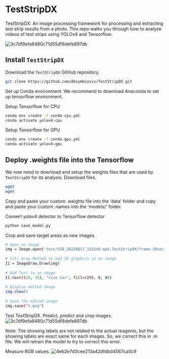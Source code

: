 # TestStripDX

TestStripDX: An image processing framework for processing and extracting test strip results from a photo.
This repo walks you through how to analyze videos of test strips using YOLOv4 and Tensorflow.

![3c7df9efa8480c71d55df8defe897db](https://user-images.githubusercontent.com/99760789/156899115-35268c08-938d-4c40-8d95-a781382dfe52.png)

## Install `TestStripDX`

Download the `TestStripDX` GitHub repository.

```bash
git clone https://github.com/dbsymbiosis/TestStripDX.git
```

Set up Conda environment.
We recommend to download Anaconda to set up tensorflow environment.

Setup Tensorflow for CPU
```bash
conda env create -f conda-cpu.yml
conda activate yolov4-cpu
```

Setup Tensorflow for GPU
```bash
conda env create -f conda-gpu.yml
conda activate yolov4-gpu
```

## Deploy .weights file into the Tensorflow

We now need to download and setup the weights files that are used by `TestStripDX` for its analysis. 
Download files.
```bash
wget 
wget 
```

Copy and paste your custom .weights file into the 'data' folder and copy and paste your custom .names into the 'models/' folder.



Convert yolov4 detector to Tensorflow detector

  ```bash
  python save_model.py
  ```

  Crop and save target areas as new images

```bash
# Open an Image
img = Image.open('test/VID_20220817_152249.mp4.TestStripDX/frame.30sec.detect.detection1.png')
 
# Call draw Method to add 2D graphics in an image
I1 = ImageDraw.Draw(img)
 
# Add Text to an image
I1.text((28, 36), "nice Car", fill=(255, 0, 0))
 
# Display edited image
img.show()
 
# Save the edited image
img.save("t.png")
```

Test TestStripDX.
Predict, predict and crop images.![3c7df9efa8480c71d55df8defe897db](https://user-images.githubusercontent.com/99760789/156899115-35268c08-938d-4c40-8d95-a781382dfe52.png)

Note: The showing labels are not related to the actual reagents, but the showing labels are exact same for each images. So, we correct this in .m file. We will retrain the model to try to correct this error.

Measure RGB values.
  ![4eb2e7d3cee213a42dfdbd4567ca0c9](https://user-images.githubusercontent.com/99760789/156899174-25a657f6-9c7c-4c9b-b394-28e9b76d6a49.png)






